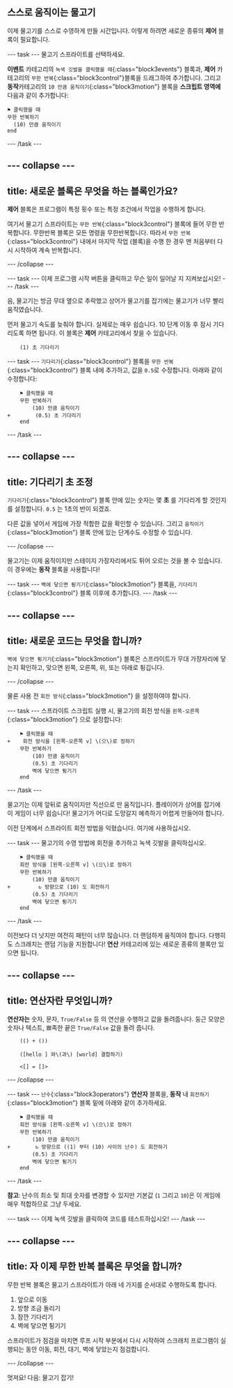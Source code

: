 ## 스스로 움직이는 물고기

이제 물고기를 스스로 수영하게 만들 시간입니다. 이렇게 하려면 새로운 종류의 **제어** 블록이 필요합니다.

--- task --- 물고기 스프라이트를 선택하세요.

**이벤트** 카테고리의 `녹색 깃발을 클릭했을 때`{:class="block3events"} 블록과, **제어** 카테고리의 `무한 반복`{:class="block3control"}블록을 드래그하여 추가합니다. 그리고 **동작**카테고리의 `10 만큼 움직이기`{:class="block3motion"} 블록을 **스크립트 영역에** 다음과 같이 추가합니다:

```blocks3
⚑ 클릭했을 때
무한 반복하기 
  (10) 만큼 움직이기
end
```

--- /task ---

--- collapse ---
---
title: 새로운 블록은 무엇을 하는 블록인가요?
---

**제어** 블록은 프로그램이 특정 횟수 또는 특정 조건에서 작업을 수행하게 합니다.

여기서 물고기 스프라이트는 `무한 반복`{:class="block3control"} 블록에 들어 무한 반복합니다. 무한반복 블록은 모든 명령을 무한반복합니다. 따라서 `무한 반복`{:class="block3control"} 내에서 마지막 작업 (블록)을 수행 한 경우 맨 처음부터 다시 시작하여 계속 반복합니다.

--- /collapse ---

--- task --- 이제 프로그램 시작 버튼을 클릭하고 무슨 일이 일어날 지 지켜보십시오! --- /task ---

음, 물고기는 방금 무대 옆으로 추락했고 상어가 물고기를 잡기에는 물고기가 너무 빨리 움직였습니다.

먼저 물고기 속도를 늦춰야 합니다. 실제로는 매우 쉽습니다. 10 단계 이동 후 잠시 기다리도록 하면 됩니다. 이 블록은 **제어** 카테고리에서 찾을 수 있습니다.

```blocks3
    (1) 초 기다리기
```

--- task --- `기다리기`{:class="block3control"} 블록을 `무한 반복`{:class="block3control"} 블록 내에 추가하고, 값을 `0.5`로 수정합니다. 아래와 같이 수정합니다:

```blocks3
    ⚑ 클릭했을 때
    무한 반복하기 
        (10) 만큼 움직이기
+        (0.5) 초 기다리기
    end
```

--- /task ---

--- collapse ---
---
title: 기다리기 초 조정
---

`기다리기`{:class="block3control"} 블록 안에 있는 숫자는 몇 **초** 를 기다리게 할 것인지를 설정합니다. `0.5` 는 1초의 반이 되겠죠.

다른 값을 넣어서 게임에 가장 적합한 값을 확인할 수 있습니다. 그리고 `움직이기`{:class="block3motion"} 블록 안에 있는 단계수도 수정할 수 있습니다.

--- /collapse ---

물고기는 이제 움직이지만 스테이지 가장자리에서도 튀어 오르는 것을 볼 수 있습니다. 이 경우에는 **동작** 블록을 사용합니다!

--- task --- `벽에 닿으면 튕기기`{:class="block3motion"} 블록을, `기다리기`{:class="block3control"} 블록 이후에 추가합니다. --- /task ---

--- collapse ---
---
title: 새로운 코드는 무엇을 합니까?
---

`벽에 닿으면 튕기기`{:class="block3motion"} 블록은 스프라이트가 무대 가장자리에 닿는지 확인하고, 맞으면 왼쪽, 오른쪽, 위, 또는 아래로 튕깁니다.

--- /collapse ---

물론 사용 전 `회전 방식`{:class="block3motion"} 을 설정하여야 합니다.

--- task --- 스프라이트 스크립트 실행 시, 물고기의 회전 방식을 `왼쪽-오른쪽`{:class="block3motion"} 으로 설정합니다:

```blocks3
    ⚑ 클릭했을 때
+    회전 방식을 [왼쪽-오른쪽 v] \(으\)로 정하기
    무한 반복하기 
        (10) 만큼 움직이기
        (0.5) 초 기다리기
        벽에 닿으면 튕기기
    end
```

--- /task ---

물고기는 이제 앞뒤로 움직이지만 직선으로 만 움직입니다. 플레이어가 상어를 잡기에 이 게임이 너무 쉽습니다! 물고기가 어디로 도망갈지 예측하기 어렵게 만들어야 합니다.

이전 단계에서 스프라이트 회전 방법을 익혔습니다. 여기에 사용하십시오.

--- task --- 물고기의 수영 방법에 회전을 추가하고 녹색 깃발을 클릭하십시오.

```blocks3
    ⚑ 클릭했을 때
    회전 방식을 [왼쪽-오른쪽 v] \(으\)로 정하기
    무한 반복하기 
        (10) 만큼 움직이기
+         ↻ 방향으로 (10) 도 회전하기
        (0.5) 초 기다리기
        벽에 닿으면 튕기기
    end
```

--- /task ---

이전보다 더 낫지만 여전히 패턴이 너무 많습니다. 더 랜덤하게 움직여야 합니다. 다행히도 스크래치는 랜덤 기능을 지원합니다! **연산** 카테고리에 있는 새로운 종류의 블록만 있으면 됩니다.

--- collapse ---
---
title: 연산자란 무엇입니까?
---

**연산자는** 숫자, 문자, `True/False` 등 의 연산을 수행하고 값을 돌려줍니다. 둥근 모양은 숫자나 텍스트, 뾰족한 끝은 `True/False` 값을 돌려 줍니다.

```blocks3
    (() + ())

    ([hello ] 와\(과\) [world] 결합하기)

    <[] = []>
```

--- /collapse ---

--- task --- `난수`{:class="block3operators"} **연산자** 블록을, **동작** 내 `회전하기`{:class="block3motion"} 블록 밑에 아래와 같이 추가하세요.

```blocks3
    ⚑ 클릭했을 때
    회전 방식을 [왼쪽-오른쪽 v] \(으\)로 정하기
    무한 반복하기 
        (10) 만큼 움직이기
+        ↻ 방향으로 ((1) 부터 (10) 사이의 난수) 도 회전하기
        (0.5) 초 기다리기
        벽에 닿으면 튕기기
    end
```

--- /task ---

**참고**: 난수의 최소 및 최대 숫자를 변경할 수 있지만 기본값 (`1` 그리고 `10`)은 이 게임에 매우 적합하므로 그냥 두세요.

--- task --- 이제 녹색 깃발을 클릭하여 코드를 테스트하십시오! --- /task ---

--- collapse ---
---
title: 자 이제 무한 반복 블록은 무엇을 합니까?
---

무한 반복 블록은 물고기 스프라이트가 아래 네 가지를 순서대로 수행하도록 합니다.

1. 앞으로 이동
2. 방향 조금 돌리기
3. 잠깐 기다리기
4. 벽에 닿으면 튕기기

스프라이트가 점검을 마치면 루프 시작 부분에서 다시 시작하여 스크래치 프로그램이 실행되는 동안 이동, 회전, 대기, 벽에 닿았는지 점검합니다.

--- /collapse ---

멋져요! 다음: 물고기 잡기!